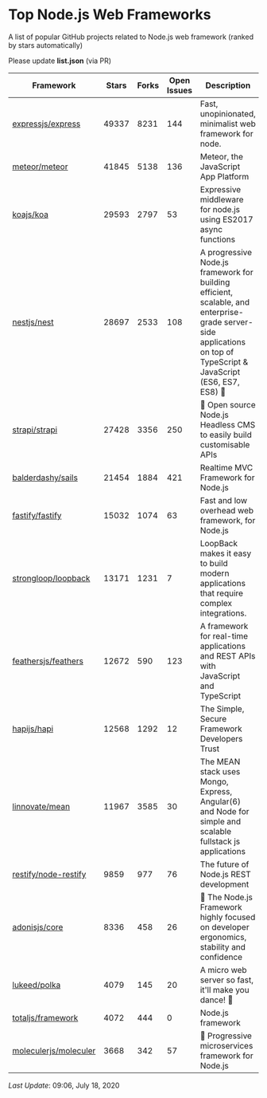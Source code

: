 # Top Node.js Web Frameworks
A list of popular GitHub projects related to Node.js web framework (ranked by stars automatically)

Please update **list.json** (via PR)

| Framework | Stars | Forks | Open Issues | Description | Last Commit | License |
| --------- | ----- | ----- | ----------- | ----------- | ----------- | ------- |
| [expressjs/express](https://github.com/expressjs/express) | 49337 | 8231 | 144 | Fast, unopinionated, minimalist web framework for node. | July 16, 2020 | MIT License |
| [meteor/meteor](https://github.com/meteor/meteor) | 41845 | 5138 | 136 | Meteor, the JavaScript App Platform | July 17, 2020 | Other |
| [koajs/koa](https://github.com/koajs/koa) | 29593 | 2797 | 53 | Expressive middleware for node.js using ES2017 async functions | July 14, 2020 | MIT License |
| [nestjs/nest](https://github.com/nestjs/nest) | 28697 | 2533 | 108 | A progressive Node.js framework for building efficient, scalable, and enterprise-grade server-side applications on top of TypeScript & JavaScript (ES6, ES7, ES8) 🚀 | July 17, 2020 | MIT License |
| [strapi/strapi](https://github.com/strapi/strapi) | 27428 | 3356 | 250 | 🚀 Open source Node.js Headless CMS to easily build customisable APIs | July 16, 2020 | MIT License |
| [balderdashy/sails](https://github.com/balderdashy/sails) | 21454 | 1884 | 421 | Realtime MVC Framework for Node.js | May 13, 2020 | MIT License |
| [fastify/fastify](https://github.com/fastify/fastify) | 15032 | 1074 | 63 | Fast and low overhead web framework, for Node.js | July 18, 2020 | Other |
| [strongloop/loopback](https://github.com/strongloop/loopback) | 13171 | 1231 | 7 | LoopBack makes it easy to build modern applications that require complex integrations. | March 10, 2020 | Other |
| [feathersjs/feathers](https://github.com/feathersjs/feathers) | 12672 | 590 | 123 | A framework for real-time applications and REST APIs with JavaScript and TypeScript | July 12, 2020 | MIT License |
| [hapijs/hapi](https://github.com/hapijs/hapi) | 12568 | 1292 | 12 | The Simple, Secure Framework Developers Trust | July 17, 2020 | Other |
| [linnovate/mean](https://github.com/linnovate/mean) | 11967 | 3585 | 30 | The MEAN stack uses Mongo, Express, Angular(6) and Node for simple and scalable fullstack js applications | May 15, 2020 |  |
| [restify/node-restify](https://github.com/restify/node-restify) | 9859 | 977 | 76 | The future of Node.js REST development | July 14, 2020 | MIT License |
| [adonisjs/core](https://github.com/adonisjs/core) | 8336 | 458 | 26 | 🚀 The Node.js Framework highly focused on developer ergonomics, stability and confidence | June 22, 2020 | MIT License |
| [lukeed/polka](https://github.com/lukeed/polka) | 4079 | 145 | 20 | A micro web server so fast, it'll make you dance! :dancers: | June 2, 2020 | MIT License |
| [totaljs/framework](https://github.com/totaljs/framework) | 4072 | 444 | 0 | Node.js framework | July 10, 2020 | Other |
| [moleculerjs/moleculer](https://github.com/moleculerjs/moleculer) | 3668 | 342 | 57 | :rocket: Progressive microservices framework for Node.js | July 16, 2020 | MIT License |

*Last Update*: 09:06, July 18, 2020